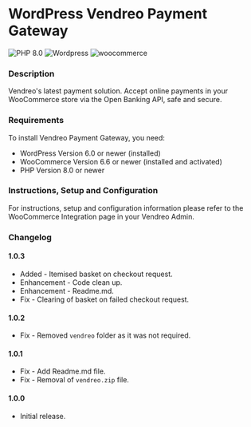 # WordPress Vendreo Payment Gateway

![PHP 8.0](https://img.shields.io/badge/PHP-8.0-blue.svg)
![Wordpress](https://img.shields.io/badge/wordpress-v6.0-green)
![woocommerce](https://img.shields.io/badge/woocommerce-v6.6-green)


### Description
Vendreo's latest payment solution. Accept online payments in your WooCommerce store via the Open Banking API, safe and secure.

### Requirements

To install Vendreo Payment Gateway, you need:

* WordPress Version 6.0 or newer (installed)
* WooCommerce Version 6.6 or newer (installed and activated)
* PHP Version 8.0 or newer

### Instructions, Setup and Configuration
 
For instructions, setup and configuration information please refer to the WooCommerce Integration page in your Vendreo Admin.

### Changelog

#### 1.0.3
* Added - Itemised basket on checkout request.
* Enhancement - Code clean up.
* Enhancement - Readme.md.
* Fix - Clearing of basket on failed checkout request.

#### 1.0.2
* Fix - Removed `vendreo` folder as it was not required.

#### 1.0.1
* Fix - Add Readme.md file.
* Fix - Removal of `vendreo.zip` file.

#### 1.0.0
* Initial release.